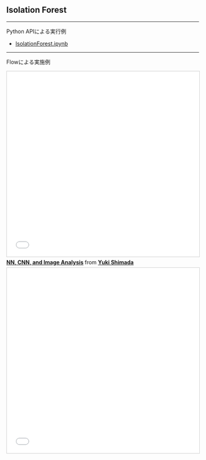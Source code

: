 ## Isolation Forest

***
Python APIによる実行例
- [IsolationForest.ipynb](./IsolationForest.ipynb)
***
Flowによる実施例
<iframe src="//www.slideshare.net/slideshow/embed_code/key/muqx8gJWQad5Li" width="595" height="485" frameborder="0" marginwidth="0" marginheight="0" scrolling="no" style="border:1px solid #CCC; border-width:1px; margin-bottom:5px; max-width: 100%;" allowfullscreen> </iframe> <div style="margin-bottom:5px"> <strong> <a href="//www.slideshare.net/YukiShimada2/nn-cnn-and-image-analysis" title="NN, CNN, and Image Analysis" target="_blank">NN, CNN, and Image Analysis</a> </strong> from <strong><a href="https://www.slideshare.net/YukiShimada2" target="_blank">Yuki Shimada</a></strong> </div>



<iframe src="//www.slideshare.net/slideshow/embed_code/key/B6SfqHFrWhihpr" width="595" height="485" frameborder="0" marginwidth="0" marginheight="0" scrolling="no" style="border:1px solid #CCC; border-width:1px; margin-bottom:5px; max-width: 100%;" allowfullscreen> </iframe> 
